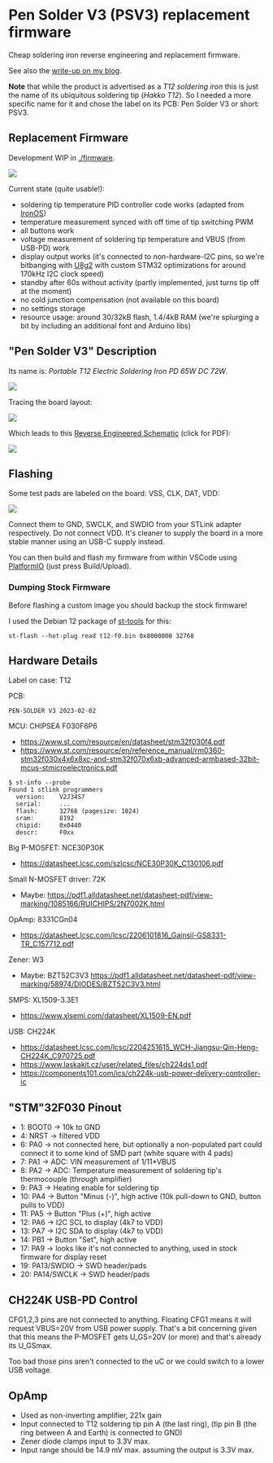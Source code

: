 # Pen Solder V3 (PSV3) replacement firmware

Cheap soldering iron reverse engineering and replacement firmware.

See also the [write-up on my blog](https://spezifisch.codeberg.page/tags/soldering-iron/).

**Note** that while the product is advertised as a *T12 soldering iron* this is just the name of its ubiquitous soldering tip (*Hakko T12*).
So I needed a more specific name for it and chose the label on its PCB: Pen Solder V3 or short: PSV3.

## Replacement Firmware

Development WIP in [./firmware](./firmware).

![](./fwdisplay.jpg)

Current state (quite usable!):

* soldering tip temperature PID controller code works (adapted from [IronOS](https://github.com/Ralim/IronOS))
* temperature measurement synced with off time of tip switching PWM
* all buttons work
* voltage measurement of soldering tip temperature and VBUS (from USB-PD) work
* display output works (it's connected to non-hardware-I2C pins, so we're bitbanging with [U8g2](https://github.com/olikraus/u8g2) with custom STM32 optimizations for around 170kHz I2C clock speed)
* standby after 60s without activity (partly implemented, just turns tip off at the moment)
* no cold junction compensation (not available on this board)
* no settings storage
* resource usage: around 30/32kB flash, 1.4/4kB RAM (we're splurging a bit by including an additional font and Arduino libs)

## "Pen Solder V3" Description

Its name is: *Portable T12 Electric Soldering Iron PD 65W DC 72W*.

![](./ali_product.jpg)

Tracing the board layout:

![](./layout.jpg)

Which leads to this [Reverse Engineered Schematic](./pen_solder_v3.pdf) (click for PDF):

[![](pen_solder_v3_sch_preview.png)](./pen_solder_v3.pdf)

## Flashing

Some test pads are labeled on the board: VSS, CLK, DAT, VDD:

![](./swd.jpg)

Connect them to GND, SWCLK, and SWDIO from your STLink adapter respectively. Do not connect VDD. It's cleaner to supply the board in a more stable manner using an USB-C supply instead.

You can then build and flash my firmware from within VSCode using [PlatformIO](https://docs.platformio.org/en/latest/platforms/ststm32.html) (just press Build/Upload).

### Dumping Stock Firmware

Before flashing a custom image you should backup the stock firmware!

I used the Debian 12 package of [st-tools](https://github.com/stlink-org/stlink) for this:

```
st-flash --hot-plug read t12-f0.bin 0x8000000 32768
```

## Hardware Details

Label on case: T12

PCB:

```
PEN-SOLDER V3 2023-02-02
```

MCU: CHIPSEA F030F6P6
* https://www.st.com/resource/en/datasheet/stm32f030f4.pdf
* https://www.st.com/resource/en/reference_manual/rm0360-stm32f030x4x6x8xc-and-stm32f070x6xb-advanced-armbased-32bit-mcus-stmicroelectronics.pdf

```console
$ st-info --probe 
Found 1 stlink programmers
  version:    V2J34S7
  serial:     ...
  flash:      32768 (pagesize: 1024)
  sram:       8192
  chipid:     0x0440
  descr:      F0xx
```

Big P-MOSFET: NCE30P30K
* https://datasheet.lcsc.com/szlcsc/NCE30P30K_C130106.pdf

Small N-MOSFET driver: 72K
* Maybe: https://pdf1.alldatasheet.net/datasheet-pdf/view-marking/1085166/RUICHIPS/2N7002K.html

OpAmp: 8331CGn04
* https://datasheet.lcsc.com/lcsc/2206101816_Gainsil-GS8331-TR_C157712.pdf

Zener: W3
* Maybe: BZT52C3V3 https://pdf1.alldatasheet.net/datasheet-pdf/view-marking/58974/DIODES/BZT52C3V3.html

SMPS: XL1509-3.3E1
* https://www.xlsemi.com/datasheet/XL1509-EN.pdf

USB: CH224K
* https://datasheet.lcsc.com/lcsc/2204251615_WCH-Jiangsu-Qin-Heng-CH224K_C970725.pdf
* https://www.laskakit.cz/user/related_files/ch224ds1.pdf
* https://components101.com/ics/ch224k-usb-power-delivery-controller-ic

## "STM"32F030 Pinout

* 1: BOOT0 -> 10k to GND
* 4: NRST -> filtered VDD
* 6: PA0 -> not connected here, but optionally a non-populated part could connect it to some kind of SMD part (white square with 4 pads)
* 7: PA1 -> ADC: VIN measurement of 1/11*VBUS
* 8: PA2 -> ADC: Temperature measurement of soldering tip's thermocouple (through amplifier)
* 9: PA3 -> Heating enable for soldering tip
* 10: PA4 -> Button "Minus (-)", high active (10k pull-down to GND, button pulls to VDD)
* 11: PA5 -> Button "Plus (+)", high active
* 12: PA6 -> I2C SCL to display (4k7 to VDD)
* 13: PA7 -> I2C SDA to display (4k7 to VDD)
* 14: PB1 -> Button "Set", high active
* 17: PA9 -> looks like it's not connected to anything, used in stock firmware for display reset
* 19: PA13/SWDIO -> SWD header/pads
* 20: PA14/SWCLK -> SWD header/pads

## CH224K USB-PD Control

CFG1,2,3 pins are not connected to anything. Floating CFG1 means it will request VBUS=20V from USB power supply.
That's a bit concerning given that this means the P-MOSFET gets U_GS=20V (or more) and that's already its U_GSmax.

Too bad those pins aren't connected to the uC or we could switch to a lower USB voltage.

## OpAmp

* Used as non-inverting amplifier, 221x gain
* Input connected to T12 soldering tip pin A (the last ring), (tip pin B (the ring between A and Earth) is connected to GND)
* Zener diode clamps input to 3.3V max.
* Input range should be 14.9 mV max. assuming the output is 3.3V max.

